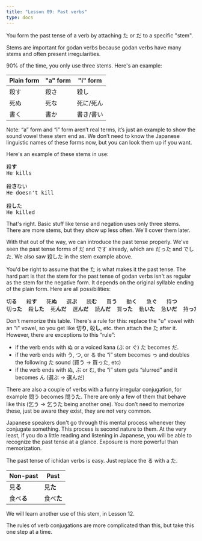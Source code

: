 ```yaml
---
title: "Lesson 09: Past verbs"
type: docs
---
```



You form the past tense of a verb by attaching た or だ to a specific "stem".

Stems are important for godan verbs because godan verbs have many stems and often present irregularities.

90% of the time, you only use three stems. Here's an example:

| Plain form | "a" form | "i" form |
|------------|----------|----------|
| 殺す       | 殺さ     | 殺し     |
| 死ぬ       | 死な     | 死に/死ん|
| 書く       | 書か     | 書き/書い|

Note: “a” form and “i” form aren’t real terms, it’s just an example to show the sound vowel these stem end as. We don’t need to know the Japanese linguistic names of these forms now, but you can look them up if you want. 

Here's an example of these stems in use:

<pre>
殺<b>す</b>
He kills

殺<b>さ</b>ない
He doesn't kill

殺<b>し</b>た
He killed
</pre>

That's right. Basic stuff like tense and negation uses only three stems. There are more stems, but they show up less often. We'll cover them later.

With that out of the way, we can introduce the past tense properly. We've seen the past tense forms of だ and です already, which are だった and でした. We also saw 殺した in the stem example above.

You'd be right to assume that the た is what makes it the past tense. The hard part is that the stem for the past tense of godan verbs isn't as regular as the stem for the negative form. It depends on the original syllable ending of the plain form. Here are all possibilities:

<pre>
切<b>る</b>	殺<b>す</b>	死<b>ぬ</b>	選<b>ぶ</b>	読<b>む</b>	買<b>う</b>	動<b>く</b>	急<b>ぐ</b>	持<b>つ</b>
切<b>った</b>	殺<b>した</b>	死<b>んだ</b>	選<b>んだ</b>	読<b>んだ</b>	買<b>った</b>	動<b>いた</b>	急<b>いだ</b>	持<b>った</b>
</pre>

Don't memorize this table. There's a rule for this: replace the "u" vowel with an "i" vowel, so you get like 切**り**, 殺**し**, etc. then attach the た after it. However, there are exceptions to this “rule”:

- if the verb ends with ぬ or a voiced kana (ぶ or ぐ) た becomes だ.   
- if the verb ends with う, つ, or る the “i” stem becomes っ and doubles the following た sound (買う \-\> 買った, etc)  
- if the verb ends with ぬ, ぶ or む, the “i” stem gets “slurred” and it becomes ん (選ぶ \-\> 選んだ)

There are also a couple of verbs with a funny irregular conjugation, for example 問う becomes 問うた. There are only a few of them that behave like this (乞う \-\> 乞うた being another one). You don’t need to memorize these, just be aware they exist, they are not very common.

Japanese speakers don't go through this mental process whenever they conjugate something. This process is second nature to them. At the very least, if you do a little reading and listening in Japanese, you will be able to recognize the past tense at a glance. Exposure is more powerful than memorization.

The past tense of ichidan verbs is easy. Just replace the る with a た.

| Non-past | Past        |
|----------|-------------|
|見**る**  | 見**た**    |
|食べ**る** | 食べ**た** |

We will learn another use of this stem, in Lesson 12.

The rules of verb conjugations are more complicated than this, but take this one step at a time.  
